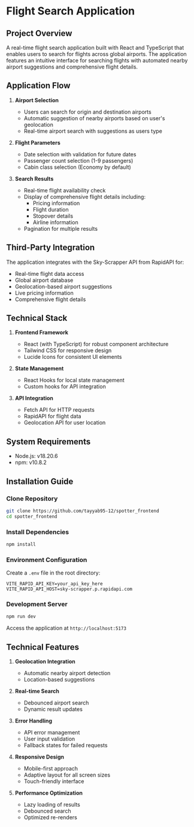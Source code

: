 # Flight Search Application

## Project Overview
A real-time flight search application built with React and TypeScript that enables users to search for flights across global airports. The application features an intuitive interface for searching flights with automated nearby airport suggestions and comprehensive flight details.

## Application Flow
1. **Airport Selection**
   - Users can search for origin and destination airports
   - Automatic suggestion of nearby airports based on user's geolocation
   - Real-time airport search with suggestions as users type

2. **Flight Parameters**
   - Date selection with validation for future dates
   - Passenger count selection (1-9 passengers)
   - Cabin class selection (Economy by default)

3. **Search Results**
   - Real-time flight availability check
   - Display of comprehensive flight details including:
     - Pricing information
     - Flight duration
     - Stopover details
     - Airline information
   - Pagination for multiple results

## Third-Party Integration
The application integrates with the Sky-Scrapper API from RapidAPI for:
- Real-time flight data access
- Global airport database
- Geolocation-based airport suggestions
- Live pricing information
- Comprehensive flight details

## Technical Stack
1. **Frontend Framework**
   - React (with TypeScript) for robust component architecture
   - Tailwind CSS for responsive design
   - Lucide Icons for consistent UI elements

2. **State Management**
   - React Hooks for local state management
   - Custom hooks for API integration

3. **API Integration**
   - Fetch API for HTTP requests
   - RapidAPI for flight data
   - Geolocation API for user location

## System Requirements
- Node.js: v18.20.6
- npm: v10.8.2

## Installation Guide

### Clone Repository
```bash
git clone https://github.com/tayyab95-12/spotter_frontend
cd spotter_frontend
```

### Install Dependencies
```bash
npm install
```

### Environment Configuration
Create a `.env` file in the root directory:
```env
VITE_RAPID_API_KEY=your_api_key_here
VITE_RAPID_API_HOST=sky-scrapper.p.rapidapi.com
```

### Development Server
```bash
npm run dev
```
Access the application at `http://localhost:5173`

## Technical Features
1. **Geolocation Integration**
   - Automatic nearby airport detection
   - Location-based suggestions

2. **Real-time Search**
   - Debounced airport search
   - Dynamic result updates

3. **Error Handling**
   - API error management
   - User input validation
   - Fallback states for failed requests

4. **Responsive Design**
   - Mobile-first approach
   - Adaptive layout for all screen sizes
   - Touch-friendly interface

5. **Performance Optimization**
   - Lazy loading of results
   - Debounced search
   - Optimized re-renders